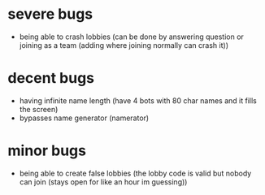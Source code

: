 # severe bugs
* being able to crash lobbies (can be done by answering question or joining as a team (adding where joining normally can crash it))

# decent bugs
* having infinite name length (have 4 bots with 80 char names and it fills the screen)
* bypasses name generator (namerator)

# minor bugs
* being able to create false lobbies (the lobby code is valid but nobody can join (stays open for like an hour im guessing))
